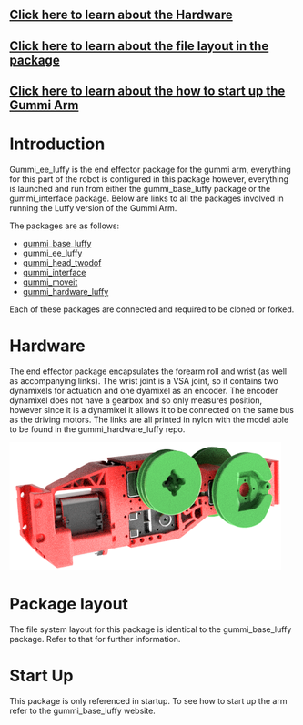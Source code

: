 <a href="#hardware">Click here to learn about the Hardware</a>
------

<a href="#package layout">Click here to learn about the file layout in the package</a>
------

<a href="#startup">Click here to learn about the how to start up the Gummi Arm</a>
------

# Introduction
Gummi_ee_luffy is the end effector package for the gummi arm, everything for this part of the robot is configured in this package however, everything is launched and run from either the gummi_base_luffy package or the gummi_interface package. Below are links to all the packages involved in running the Luffy version of the Gummi Arm.

The packages are as follows:
- [gummi_base_luffy](https://nortonkellyboxall.github.io/gummi_base_luffy/)
- [gummi_ee_luffy](https://nortonkellyboxall.github.io/gummi_ee_luffy/)
- [gummi_head_twodof](https://nortonkellyboxall.github.io/gummi_head_twodof/)
- [gummi_interface](https://nortonkellyboxall.github.io/gummi_interface/)
- [gummi_moveit](https://github.com/nortonkellyboxall/gummi_moveit)
- [gummi_hardware_luffy](https://nortonkellyboxall.github.io/gummi_hardware_luffy/)

Each of these packages are connected and required to be cloned or forked.

<a id="hardware"> Hardware </a>
======
The end effector package encapsulates the forearm roll and wrist (as well as accompanying links). The wrist joint is a VSA joint, so it contains two dynamixels for actuation and one dyamixel as an encoder. The encoder dynamixel does not have a gearbox and so only measures position, however since it is a dynamixel it allows it to be connected on the same bus as the driving motors. The links are all printed in nylon with the model able to be found in the gummi_hardware_luffy repo. 

<img src="images/Gummi_Forearm.png" alt="Gummi Forearm"/>

<a id = "package layout"> Package layout </a>
======
The file system layout for this package is identical to the gummi_base_luffy package. Refer to that for further information. 

<a id = "startup"> Start Up </a>
======
This package is only referenced in startup. To see how to start up the arm refer to the gummi_base_luffy website.


